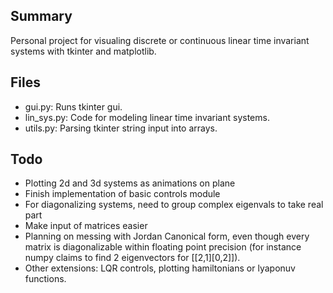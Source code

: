 ## Summary
Personal project for visualing discrete or continuous linear time invariant systems with tkinter and matplotlib. 
## Files
- gui.py: Runs tkinter gui.
- lin_sys.py: Code for modeling linear time invariant systems.
- utils.py: Parsing tkinter string input into arrays.
## Todo
- Plotting 2d and 3d systems as animations on plane
- Finish implementation of basic controls module
- For diagonalizing systems, need to group complex eigenvals to take real part
- Make input of matrices easier
- Planning on messing with Jordan Canonical form, even though every matrix is diagonalizable within floating point precision (for instance numpy claims to find 2 eigenvectors for [[2,1][0,2]]).
- Other extensions: LQR controls, plotting hamiltonians or lyaponuv functions.

